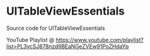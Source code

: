 # UITableViewEssentials
Source code for UITableViewEssentials

YouTube Playlist @ https://www.youtube.com/playlist?list=PL3vcSJ878nzd9BEaNGeZVEw91PoZHdaYp
